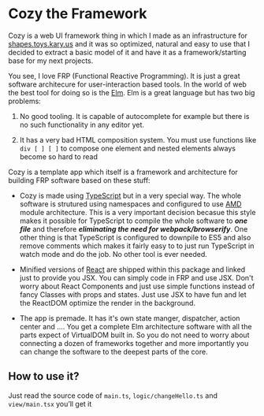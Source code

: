 # Cozy the Framework

Cozy is a web UI framework thing in which I made as an infrastructure for [shapes.toys.kary.us](shapes.toys.kary.us) and it was so optimized, natural and easy to use that I decided to extract a basic model of it and have it as a framework/starting base for my next projects.

You see, I love FRP (Functional Reactive Programming). It is just a great software architecure for user-interaction based tools. In the world of web the best tool for doing so is the [Elm](http://elm-lang.org/). Elm is a great language but has two big problems:

1. No good tooling. It is capable of autocomplete for example but there is no such functionality in any editor yet.

2. It has a very bad HTML composition system. You must use functions like `div [ ] [ ]` to compose one element and nested elements always become so hard to read

Cozy is a template app which itself is a framework and architecture for building FRP software based on these stuff:

- Cozy is made using [TypeScript](http://www.typescriptlang.org/) but in a very special way. The whole software is strutured using namespaces and configured to use [AMD](https://en.wikipedia.org/wiki/Asynchronous_module_definition) module architecture. This is a very important decision becasue this style makes it possible for TypeScript to compile the whole software to ___one file___ and therefore ___eliminating the need for webpack/browserify___. One other thing is that TypeScript is configured to downpile to ES5 and also remove comments which makes it fairly easy to to just run TypeScript in watch mode and do the job. No other tool is ever needed.

- Minified versions of [React](https://reactjs.org/) are shipped within this package and linked just to provide you JSX. You can simply code in FRP and use JSX. Don't worry about React Components and just use simple functions instead of fancy Classes with props and states. Just use JSX to have fun and let the ReactDOM optimize the render in the background.

- The app is premade. It has it's own state manger, dispatcher, action center and .... You get a complete Elm architecture software with all the parts expect of VirtualDOM built in. So you do not need to worry about connecting a dozen of frameworks together and more importantly you can change the software to the deepest parts of the core.

## How to use it?
Just read the source code of `main.ts`, `logic/changeHello.ts` and `view/main.tsx` you’ll get it
